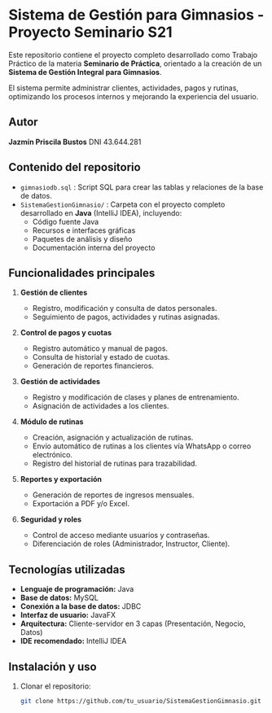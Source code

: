 # Sistema de Gestión para Gimnasios - Proyecto Seminario S21

Este repositorio contiene el proyecto completo desarrollado como Trabajo Práctico de la materia **Seminario de Práctica**, orientado a la creación de un **Sistema de Gestión Integral para Gimnasios**.

El sistema permite administrar clientes, actividades, pagos y rutinas, optimizando los procesos internos y mejorando la experiencia del usuario.

## Autor
**Jazmín Priscila Bustos**
DNI 43.644.281

## Contenido del repositorio

- `gimnasiodb.sql` : Script SQL para crear las tablas y relaciones de la base de datos.
- `SistemaGestionGimnasio/` : Carpeta con el proyecto completo desarrollado en **Java** (IntelliJ IDEA), incluyendo:
  - Código fuente Java
  - Recursos e interfaces gráficas
  - Paquetes de análisis y diseño
  - Documentación interna del proyecto

## Funcionalidades principales

1. **Gestión de clientes**  
   - Registro, modificación y consulta de datos personales.  
   - Seguimiento de pagos, actividades y rutinas asignadas.  

2. **Control de pagos y cuotas**  
   - Registro automático y manual de pagos.  
   - Consulta de historial y estado de cuotas.  
   - Generación de reportes financieros.  

3. **Gestión de actividades**  
   - Registro y modificación de clases y planes de entrenamiento.  
   - Asignación de actividades a los clientes.  

4. **Módulo de rutinas**  
   - Creación, asignación y actualización de rutinas.  
   - Envío automático de rutinas a los clientes vía WhatsApp o correo electrónico.  
   - Registro del historial de rutinas para trazabilidad.  

5. **Reportes y exportación**  
   - Generación de reportes de ingresos mensuales.  
   - Exportación a PDF y/o Excel.  

6. **Seguridad y roles**  
   - Control de acceso mediante usuarios y contraseñas.  
   - Diferenciación de roles (Administrador, Instructor, Cliente).

## Tecnologías utilizadas

- **Lenguaje de programación:** Java  
- **Base de datos:** MySQL  
- **Conexión a la base de datos:** JDBC  
- **Interfaz de usuario:** JavaFX  
- **Arquitectura:** Cliente-servidor en 3 capas (Presentación, Negocio, Datos)  
- **IDE recomendado:** IntelliJ IDEA

## Instalación y uso

1. Clonar el repositorio:
   ```bash
   git clone https://github.com/tu_usuario/SistemaGestionGimnasio.git
